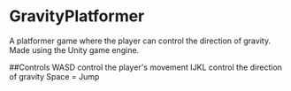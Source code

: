 # GravityPlatformer
A platformer game where the player can control the direction of gravity. Made using the Unity game engine.

##Controls
WASD control the player's movement
IJKL control the direction of gravity
Space = Jump
